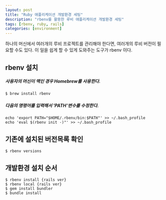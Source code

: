 ```yaml
---
layout: post
title: "Ruby 애플리케이션 개발환경 세팅"
description: "rbenv를 활용한 루비 애플리케이션 개발환경 세팅"
tags: [rbenv, ruby, rails]
categories: [environment]
---
```


하나의 머신에서 여러개의 루비 프로젝트를 관리해야 한다면, 여러개의 루비 버전이 필요할 수도 있다. 이 일을 쉽게 할 수 있게 도와주는 도구가 rbenv 이다.


## rbenv 설치
##### 사용자의 머신이 맥인 경우 Homebrew를 사용한다.
    $ brew install rbenv

##### 다음의 명령어를 입력해서 'PATH'변수를 수정한다.
    echo 'export PATH="$HOME/.rbenv/bin:$PATH"' >> ~/.bash_profile
    echo 'eval $(rbenv init -)"' >> ~/.bash_profile

## 기존에 설치된 버전목록 확인
    $ rbenv versions

## 개발환경 설치 순서
    $ rbenv install {rails ver}
    $ rbenv local {rails ver}
    $ gem install bundler
    $ bundle install